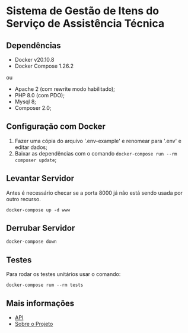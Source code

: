 # Sistema de Gestão de Itens do Serviço de Assistência Técnica

## Dependências

- Docker v20.10.8
- Docker Compose 1.26.2

ou

- Apache 2 (com rewrite modo habilitado);
- PHP 8.0 (com PDO);
- Mysql 8;
- Composer 2.0;


## Configuração com Docker

1. Fazer uma cópia do arquivo '.env-example' e renomear para '.env' e editar dados;
2. Baixar as dependências com o comando `docker-compose run --rm composer update`;


## Levantar Servidor

Antes é necessário checar se a porta 8000 já não está sendo usada por outro recurso.

`docker-compose up -d www`


## Derrubar Servidor

`docker-compose down`


## Testes

Para rodar os testes unitários usar o comando:

`docker-compose rum --rm tests`


## Mais informações

- [API](doc/api.md)
- [Sobre o Projeto](doc/about.md)
